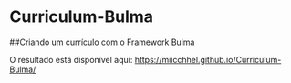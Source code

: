 # Curriculum-Bulma
##Criando um currículo com o Framework Bulma

O resultado está disponível aqui: https://miicchhel.github.io/Curriculum-Bulma/
